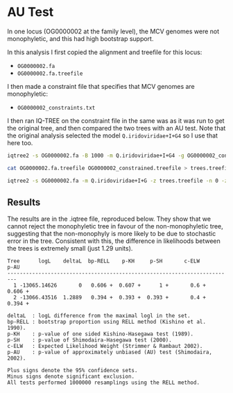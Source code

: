 # AU Test

In one locus (OG0000002 at the family level), the MCV genomes were not monophyletic, and this had high bootstrap support.

In this analysis I first copied the alignment and treefile for this locus:

* `OG0000002.fa`
* `OG0000002.fa.treefile`

I then made a constraint file that specifies that MCV genomes are monophyletic:

* `OG0000002_constraints.txt`


I then ran IQ-TREE on the constraint file in the same was as it was run to get the original tree, and then compared the two trees with an AU test. Note that the original analysis selected the model `Q.iridoviridae+I+G4` so I use that here too. 

```bash
iqtree2 -s OG0000002.fa -B 1000 -m Q.iridoviridae+I+G4 -g OG0000002_constraints.txt -pre OG0000002_constrained

cat OG0000002.fa.treefile OG0000002_constrained.treefile > trees.treefile 

iqtree2 -s OG0000002.fa -m Q.iridoviridae+I+G -z trees.treefile -n 0 -zb 1000000 -au
```

## Results

The results are in the .iqtree file, reproduced below. They show that we cannot reject the monophyletic tree in favour of the non-monophyletic tree, suggesting that the non-monophyly is more likely to be due to stochastic error in the tree. Consistent with this, the difference in likelihoods between the trees is extremely small (just 1.29 units).

```
Tree      logL    deltaL  bp-RELL    p-KH     p-SH       c-ELW       p-AU
-------------------------------------------------------------------------
  1 -13065.14626       0   0.606 +  0.607 +      1 +       0.6 +    0.606 + 
  2 -13066.43516  1.2889   0.394 +  0.393 +  0.393 +       0.4 +    0.394 + 

deltaL  : logL difference from the maximal logl in the set.
bp-RELL : bootstrap proportion using RELL method (Kishino et al. 1990).
p-KH    : p-value of one sided Kishino-Hasegawa test (1989).
p-SH    : p-value of Shimodaira-Hasegawa test (2000).
c-ELW   : Expected Likelihood Weight (Strimmer & Rambaut 2002).
p-AU    : p-value of approximately unbiased (AU) test (Shimodaira, 2002).

Plus signs denote the 95% confidence sets.
Minus signs denote significant exclusion.
All tests performed 1000000 resamplings using the RELL method.
```

